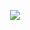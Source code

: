 <p align="center"> <img src=https://i.pinimg.com/736x/23/56/2b/23562b49f2d84f74fcd8d49c71e89094.jpg> </p>
